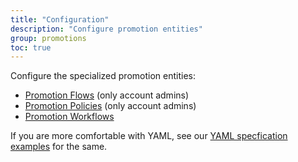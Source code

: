 ```yaml
---
title: "Configuration"
description: "Configure promotion entities"
group: promotions
toc: true
---
```


Configure the specialized promotion entities:

* [Promotion Flows]({{site.baseurl}}/docs/promotions/configuration/promotion-flow/) (only account admins)
* [Promotion Policies]({{site.baseurl}}/docs/promotions/configuration/promotion-policy/) (only account admins)
* [Promotion Workflows]({{site.baseurl}}/docs/promotions/configuration/promotion-workflow/)

If you are more comfortable with YAML, see our [YAML specfication examples]({{site.baseurl}}/docs/promotions/configuration/yaml/) for the same.
